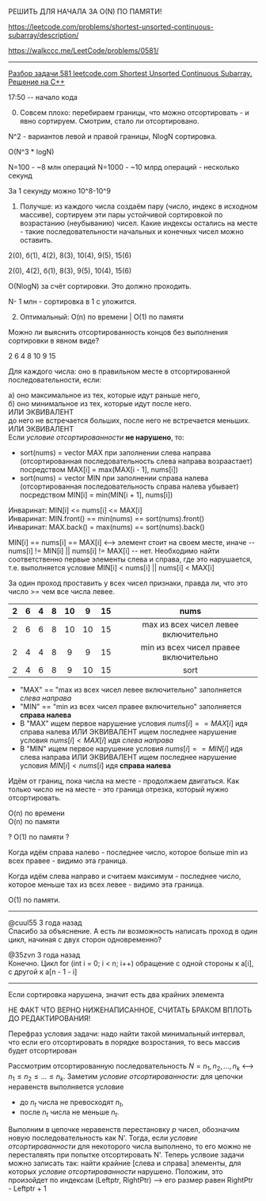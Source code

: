 РЕШИТЬ ДЛЯ НАЧАЛА ЗА O(N) ПО ПАМЯТИ!

https://leetcode.com/problems/shortest-unsorted-continuous-subarray/description/

https://walkccc.me/LeetCode/problems/0581/

____

[Разбор задачи 581 leetcode.com Shortest Unsorted Continuous Subarray. Решение на C++](https://www.youtube.com/watch?v=WSLTFJ_aiB8)

17:50 -- начало кода

0. Совсем плохо: перебираем границы, что можно отсортировать - и явно сортируем. Смотрим, стало ли отсортировано.

N^2 - вариантов левой и правой границы, NlogN сортировка. 

O(N^3 * logN)

N=100 - ~8 млн операций
N=1000 - ~10 млрд операций - несколько секунд

3а 1 секунду можно 10^8-10^9

1. Получше: из каждого числа создаём пару (число, индекс в 
исходном массиве), сортируем эти пары устойчивой сортировкой 
по возрастанию (неубыванию) чисел. Какие индексы остались на 
месте - такие последовательности начальных и конечных чисел 
можно оставить.

2(0), б(1), 4(2), 8(3), 10(4), 9(5), 15(6)


2(0), 4(2), б(1), 8(3), 9(5), 10(4), 15(6) 

О(NlogN) за счёт сортировки. Это должно проходить. 

N- 1 млн - сортировка в 1 с уложится.

2. Оптимальный: O(n) по времени  | O(1) по памяти

Можно ли выяснить отсортированность концов без выполнения 
сортировки в явном виде?

 2 6 4 8 10 9 15

Для каждого числа: оно в правильном месте в отсортированной последовательности, если: 

а) оно максимальное из тех, которые идут раньше него,  
б) оно минимальное из тех, которые идут после него.  
ИЛИ ЭКВИВАЛЕНТ  
до него не встречается больших, после него не встречается меньших.  
ИЛИ ЭКВИВАЛЕНТ  
Если *условие отсортированности* **не нарушено**, то:
- sort(nums) = vector <int> MAX при заполнении слева направа (отсортированная последовательность слева направа возраастает) посредством MAX[i] = max(MAX[i - 1], nums[i])
- sort(nums) = vector <int> MIN при заполнении справа налева (отсортированная последовательность справа налева убывает) посредством MIN[i] = min(MIN[i + 1], nums[i])


Инваринат: MIN[i] <= nums[i] <= MAX[i]  
Инваринат: MIN.front() == min(nums) == sort(nums).front()  
Инваринат: MAX.back() = max(nums) == sort(nums).back()

MIN[i] == nums[i] == MAX[i] <--> элемент стоит на своем месте, иначе -- nums[i] != MIN[i]  || nums[i] != MAX[i] -- нет. Необходимо найти соответственно первые элементы слева и справа, где это нарушается, т.е. выполняется условие MIN[i] < nums[i] || nums[i] < MAX[i] 

3а один проход проставить у всех чисел признаки, правда ли, что это число >= чем все числа левее.

| 2 	| 6 	| 4 	| 8 	| 10 	|  9 	| 15 	|   	|                  nums                  	|
|:-:	|:-:	|:-:	|:-:	|:--:	|:--:	|:--:	|:-:	|:--------------------------------------:	|
| 2 	| 6 	| 6 	| 8 	| 10 	| 10 	| 15 	|   	|  max из всех чисел левее включительно  	|
| 2 	| 4 	| 4 	| 8 	|  9 	|  9 	| 15 	|   	| min из всех чисел правее включительно 	 |
| 2 	| 4 	| 6 	| 8 	| 9  	|  10 | 15 	|   	|                  sort                  	|

- "MAX" == "max из всех чисел левее включительно" заполняется *слева направа*
- "MIN" == "min из всех чисел правее включительно" заполняется **справа налева**
- В "MAX" ищем первое нарушение условия $nums[i] ==  MAX[i]$ идя справа налева ИЛИ ЭКВИВАЛЕНТ ищем последнее нарушение условия $nums[i] <  MAX[i]$ идя *слева направа*
- В "MIN" ищем первое нарушение условия $nums[i] == MIN[i]$ идя слева направа ИЛИ ЭКВИВАЛЕНТ ищем последнее нарушение условия $MIN[i] < nums[i]$ идя **справа налева**

Идём от границ, пока числа на месте - продолжаем двигаться. 
Как только число не на месте - это граница отрезка, который нужно отсортировать.

O(n) по времени   
O(n) по памяти  

? O(1) по памяти ?

Когда идём справа налево - последнее число, которое больше min из всех правее - видимо эта граница.

Когда идём слева направо и считаем максимум - последнее число, 
которое меньше тах из всех левее - видимо эта граница.

O(1) по памяти.

____

@cuul55
3 года назад  
Спасибо за объяснение. А есть ли возможность написать проход в один цикл, начиная с двух сторон одновременно?


@35zvn
3 года назад  
Конечно. Цикл for (int i = 0; i < n; i++) обращение с одной стороны к a[i], с другой к a[n - 1 - i]

____

Если сортировка нарушена, значит есть два крайних элемента 

НЕ ФАКТ ЧТО ВЕРНО НИЖЕНАПИСАННОЕ, СЧИТАТЬ БРАКОМ ВПЛОТЬ ДО РЕДАКТИРОВАНИЯ!

Перефраз условия задачи: надо найти такой минимальный интервал, что если его отсортировать в порядке возростания, то весь массив будет отсортирован

Рассмотрим отсортированную последовательность $N = {n_1, n_2, ..., n_k}$ <--> $n_1 \leqslant n_2 \leqslant ... \leqslant n_k$. Заметим *условие отсортированности:* для цепочки неравенств выполняется условие   
- до $n_t$ числа не превосходят $n_t$, 
- после $n_t$ числа не меньше $n_t$.  

Выполним в цепочке неравенств перестановку $p$ чисел, обозначим новую последовательность как N'. Тогда, если *условие отсортированности* для некоторого числа выполнено, то его можно не пересталвять при попытке отсортировать N'. Теперь услвоие задачи можно записать так: найти крайние [слева и справа] элементы, для которых *условие отсортированности* нарушено. 
Положим, это произойдет по индексам (Leftptr, RightPtr) --> его размер равен RightPtr - Leftptr + 1 
